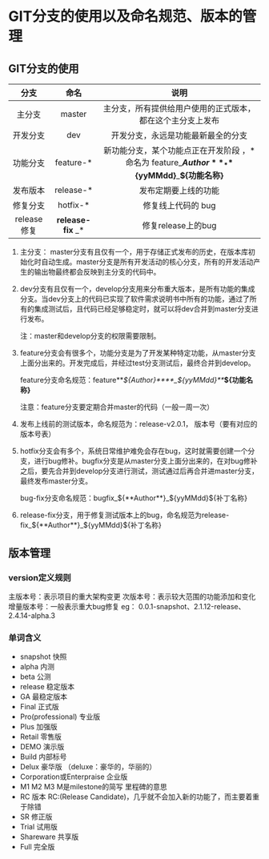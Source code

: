 # GIT分支的使用以及命名规范、版本的管理

## GIT分支的使用

|    分支     |        命名        |                             说明                             |
| :---------: | :----------------: | :----------------------------------------------------------: |
|   主分支    |       master       |  主分支，所有提供给用户使用的正式版本，都在这个主分支上发布  |
|  开发分支   |        dev         |              开发分支，永远是功能最新最全的分支              |
|  功能分支   |     feature-*      | 新功能分支，某个功能点正在开发阶段 ，*命名为 feature_**${Author}**_**${yyMMdd}**_**${功能名称}** |
|  发布版本   |     release-*      |                     发布定期要上线的功能                     |
|  修复分支   |      hotfix-*      |                      修复线上代码的 bug                      |
| release修复 | **release-fix** _* |                      修复release上的bug                      |

1. 主分支： master分支有且仅有一个，用于存储正式发布的历史，在版本库初始化时自动生成。master分支是所有开发活动的核心分支，所有的开发活动产生的输出物最终都会反映到主分支的代码中。 

2. dev分支有且仅有一个，develop分支用来分布重大版本，是所有功能的集成分支。当dev分支上的代码已实现了软件需求说明书中所有的功能，通过了所有的集成测试后，且代码已经足够稳定时，就可以将dev合并到master分支进行发布。

   注：master和develop分支的权限需要限制。

3. feature分支会有很多个，功能分支是为了开发某种特定功能，从master分支上面分出来的。开发完成后，并经过test分支测试后，最终合并到develop。

   feature分支命名规范：feature**_${Author}****_${yyMMdd}**_**${功能名称}** 

   注意：feature分支要定期合并master的代码（一般一周一次）

4. 发布上线前的测试版本，命名规范为：release-v2.0.1， 版本号（要有对应的版本号表）

5. hotfix分支会有多个，系统日常维护难免会存在bug，这时就需要创建一个分支，进行bug修补。bugfix分支是从master分支上面分出来的，在对bug修补之后，要先合并到develop分支进行测试，测试通过后再合并进master分支，最终发布master分支。

   bug-fix分支命名规范：bugfix_${**Author**}_${yyMMdd}${补丁名称} 

6. release-fix分支，用于修复测试版本上的bug，命名规范为release-fix_${**Author**}_${yyMMdd}${补丁名称}

## 版本管理

### version定义规则

主版本号：表示项目的重大架构变更
次版本号：表示较大范围的功能添加和变化
增量版本号：一般表示重大bug修复
eg： 0.0.1-snapshot、2.1.12-release、2.4.14-alpha.3

### 单词含义

+ snapshot 快照
+ alpha 内测
+ beta 公测
+ release 稳定版本 
+ GA 最稳定版本 
+ Final 正式版 
+ Pro(professional) 专业版 
+ Plus 加强版 
+ Retail 零售版 
+ DEMO 演示版 
+ Build 内部标号
+ Delux 豪华版 （deluxe：豪华的，华丽的）
+ Corporation或Enterpraise 企业版 
+ M1 M2 M3 M是milestone的简写 里程碑的意思 
+ RC 版本 RC:(Release Candidate)，几乎就不会加入新的功能了，而主要着重于除错 
+ SR 修正版 
+ Trial 试用版 
+ Shareware 共享版 
+ Full 完全版 

